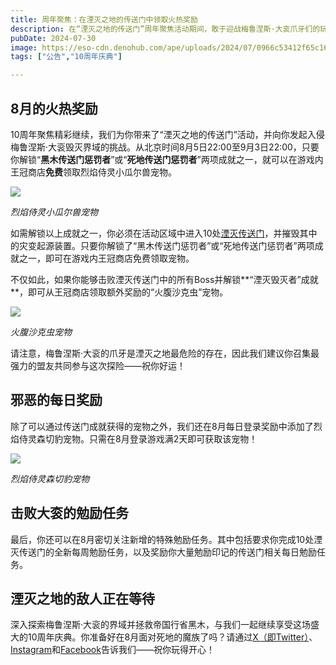 ```yaml
---
title: 周年聚焦：在湮灭之地的传送门中领取火热奖励
description: 在“湮灭之地的传送门”周年聚焦活动期间，敢于迎战梅鲁涅斯·大衮爪牙们的玩家将获得一系列（由社区成员投票选出的）火热奖励。
pubDate: 2024-07-30
image: https://eso-cdn.denohub.com/ape/uploads/2024/07/0966c53412f65c163d7a893c5dc0eef6.jpg
tags: ["公告","10周年庆典"]

---
```


## 8月的火热奖励

10周年聚焦精彩继续，我们为你带来了“湮灭之地的传送门”活动，并向你发起入侵梅鲁涅斯·大衮毁灭界域的挑战。从北京时间8月5日22:00至9月3日22:00，只要你解锁“**黑木传送门惩罚者**”或“**死地传送门惩罚者**”两项成就之一，就可以在游戏内王冠商店**免费**领取烈焰侍灵小瓜尔兽宠物。

![](https://eso-cdn.denohub.com/ape/uploads/2024/07/0838b38218bd134cf139a12dc99a4037.jpg)

<p class="text-gray-500 text-sm text-center"><i>烈焰侍灵小瓜尔兽宠物</i></p>

如需解锁以上成就之一，你必须在活动区域中进入10处[湮灭传送门](/news/post/60051)，并摧毁其中的灾变起源装置。只要你解锁了“黑木传送门惩罚者”或“死地传送门惩罚者”两项成就之一，即可在游戏内王冠商店免费领取宠物。

不仅如此，如果你能够击败湮灭传送门中的所有Boss并解锁**“湮灭毁灭者”成就**，即可从王冠商店领取额外奖励的“火腹沙克虫”宠物。

![](https://eso-cdn.denohub.com/ape/uploads/2024/07/0f317dc677b420a280f45160eddf7610.jpg)

<p class="text-gray-500 text-sm text-center"><i>火腹沙克虫宠物</i></p>

请注意，梅鲁涅斯·大衮的爪牙是湮灭之地最危险的存在，因此我们建议你召集最强力的盟友共同参与这次探险——祝你好运！

## 邪恶的每日奖励

除了可以通过传送门成就获得的宠物之外，我们还在8月每日登录奖励中添加了烈焰侍灵森切豹宠物。只需在8月登录游戏满2天即可获取该宠物！

![](https://eso-cdn.denohub.com/ape/uploads/2024/07/9b42308d823da417d490c558796270af.jpg)

<p class="text-gray-500 text-sm text-center"><i>烈焰侍灵森切豹宠物</i></p>

## 击败大衮的勉励任务

最后，你还可以在8月密切关注新增的特殊勉励任务。其中包括要求你完成10处湮灭传送门的全新每周勉励任务，以及奖励你大量勉励印记的传送门相关每日勉励任务。

## 湮灭之地的敌人正在等待

深入探索梅鲁涅斯·大衮的界域并拯救帝国行省黑木，与我们一起继续享受这场盛大的10周年庆典。你准备好在8月面对死地的魔族了吗？请通过[X（即Twitter）](https://twitter.com/TESOnline)、[Instagram](https://www.instagram.com/elderscrollsonline/)和[Facebook](https://www.facebook.com/elderscrollsonline)告诉我们——祝你玩得开心！
